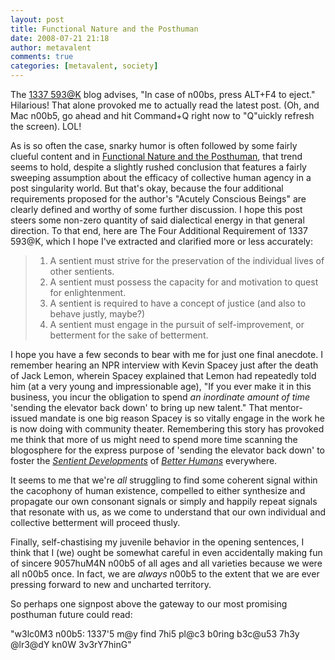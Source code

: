 ```yaml
---
layout: post
title: Functional Nature and the Posthuman
date: 2008-07-21 21:18
author: metavalent
comments: true
categories: [metavalent, society]
---
```

The <a href="https://roguethoughthaven.blogspot.com/">1337 593@K</a> blog advises, "In case of n00bs, press ALT+F4 to eject." Hilarious! That alone provoked me to actually read the latest post. (Oh, and Mac n00b5, go ahead and hit Command+Q right now to "Q"uickly refresh the screen). LOL! 

As is so often the case, snarky humor is often followed by some fairly clueful content and in <a href="https://roguethoughthaven.blogspot.com/2008/07/functional-nature-and-posthuman.html">Functional Nature and the Posthuman</a>, that trend seems to hold, despite a slightly rushed conclusion that features a fairly sweeping assumption about the efficacy of collective human agency in a post singularity world. But that's okay, because the four additional requirements proposed for the author's "Acutely Conscious Beings" are clearly defined and worthy of some further discussion. I hope this post steers some non-zero quantity of said dialectical energy in that general direction. To that end, here are The Four Additional Requirement of 1337 593@K, which I hope I've extracted and clarified more or less accurately:<blockquote><ol><li>A sentient must strive for the preservation of the individual lives of other sentients.</li><li>A sentient must possess the capacity for and motivation to quest for enlightenment.</li><li>A sentient is required to have a concept of justice (and also to behave justly, maybe?)</li><li>A sentient must engage in the pursuit of self-improvement, or betterment for the sake of betterment.</li></ol></blockquote>I hope you have a few seconds to bear with me for just one final anecdote. I remember hearing an NPR interview with Kevin Spacey just after the death of Jack Lemon, wherein Spacey explained that Lemon had repeatedly told him (at a very young and impressionable age), "If you ever make it in this business, you incur the obligation to spend <em>an inordinate amount of time</em> 'sending the elevator back down' to bring up new talent." That mentor-issued mandate is one big reason Spacey is so vitally engage in the work he is now doing with community theater. Remembering this story has provoked me think that more of us might need to spend more time scanning the blogosphere for the express purpose of 'sending the elevator back down' to foster the <em><a href="https://www.sentientdevelopments.com/">Sentient Developments</a></em> of <em><a href="https://betterhumans.com/">Better Humans</a></em> everywhere. 

It seems to me that we're <em>all</em> struggling to find some coherent signal within the cacophony of human existence, compelled to either synthesize and propagate our own consonant signals or simply and happily repeat signals that resonate with us, as we come to understand that our own individual and collective betterment will proceed thusly.

Finally, self-chastising my juvenile behavior in the opening sentences, I think that I (we) ought be somewhat careful in even accidentally making fun of sincere 9057huM4N n00b5 of all ages and all varieties because we were all n00b5 once. In fact, we are <em>always</em> n00b5 to the extent that we are ever pressing forward to new and uncharted territory. 

So perhaps one signpost above the gateway to our most promising posthuman future could read:

"w3lc0M3 n00b5: 1337'5 m@y find 7hi5 pl@c3 b0ring b3c@u53 7h3y @lr3@dY kn0W 3v3rY7hinG"


